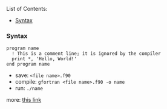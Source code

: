 List of Contents:
- [Syntax](/README.md#syntax)

### Syntax
``` 
program name
  ! This is a comment line; it is ignored by the compiler
  print *, 'Hello, World!'
end program name
```
- save: `<file name>.f90`
- compile: `gfortran <file name>.f90 -o name`
- run: `./name`

more: [this link](https://fortran-lang.org/learn/quickstart/hello_world)
